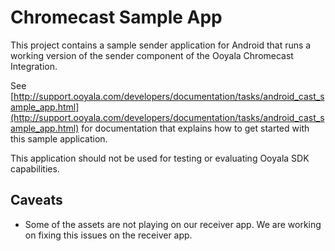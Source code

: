 # Chromecast Sample App
This project contains a sample sender application for Android that runs a working version of the sender component of the Ooyala Chromecast Integration.

See [http://support.ooyala.com/developers/documentation/tasks/android_cast_sample_app.html](http://support.ooyala.com/developers/documentation/tasks/android_cast_sample_app.html) for documentation that explains how to get started with this sample application.

This application should not be used for testing or evaluating Ooyala SDK capabilities.

## Caveats
* Some of the assets are not playing on our receiver app. We are working on fixing this issues on the receiver app.
